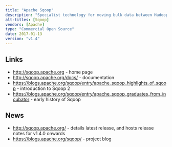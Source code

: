 ```yaml
---
title: "Apache Sqoop"
description: "Specialist technology for moving bulk data between Hadoop and structured (relational) databases.  Command line based, with the ability to import and export data between a range of databases (including mainframe partitioned datasets) and HDFS, Hive, HBase and Accumulo.  Executes as MapReduce jobs, supports parallel partitioned unloads, writing to Avro, Sequence File, Parquet and text files, incremental imports and saved jobs that can be shared via a simple metadata store.  An Apache project, started in May 2009 as an Hadoop contrib module, migrating to a Cloudera GitHub project in April 2010 (with a v1.0 release shortly after), before being donated to the Apache foundation in June 2011, graduating in March 2012.  The last major release (v1.4) was in November 2011, with only minor releases since then.  However in January 2012 a significant re-write was announced as part of a proposed v2.0 release to address a number of usability, security and architectural issues.  This will introduce a new Sqoop Server and Metadata Repository, supporting both a CLI and web UI, centralising job definitions, database connections and credentials, as well as enabling support for a wider range of connectors including NoSQL databases, Kafka and (S)FTP folders.  Java based, with commercial support available as part of most Hadoop distributions."
alt-titles: [Sqoop]
vendors: [Apache]
type: "Commercial Open Source"
date: 2017-01-13
version: "v1.4"
---
```

## Links

* <http://sqoop.apache.org> - home page
* <http://sqoop.apache.org/docs/> - documentation
* <https://blogs.apache.org/sqoop/entry/apache_sqoop_highlights_of_sqoop> - introduction to Sqoop 2
* <https://blogs.apache.org/sqoop/entry/apache_sqoop_graduates_from_incubator> - early history of Sqoop

## News

* <http://sqoop.apache.org/> - details latest release, and hosts release notes for v1.4.0 onwards
* <https://blogs.apache.org/sqoop/> - project blog